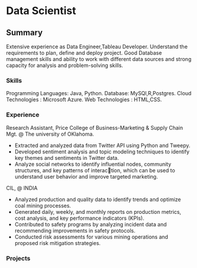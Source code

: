 # Data Scientist

## Summary 
Extensive experience as Data Engineer,Tableau Developer. Understand the requirements to plan, define and deploy project. Good Database management skills and ability to work with different data sources and strong capacity for analysis and problem-solving skills.

### Skills
Programming Languages: Java, Python.
Database: MySQl,R,Postgres.
Cloud Technologies : Microsoft Azure.
Web Technologies : HTML,CSS.

### Experience
Research Assistant, Price College of Business-Marketing & Supply Chain Mgt. @ The university of OKlahoma.
*  Extracted and analyzed data from Twitter API using Python and Tweepy.
*  Developed sentiment analysis and topic modeling techniques to identify key themes and sentiments in
Twitter data.
* Analyze social networks to identify influential nodes, community structures, and key patterns of interaction, which can be used to understand user behavior and improve targeted marketing.

CIL, @ INDIA 
* Analyzed production and quality data to identify trends and optimize coal mining processes.
* Generated daily, weekly, and monthly reports on production metrics, cost analysis, and key performance indicators (KPIs).
* Contributed to safety programs by analyzing incident data and recommending improvements in safety protocols.
* Conducted risk assessments for various mining operations and proposed risk mitigation strategies.

### Projects
